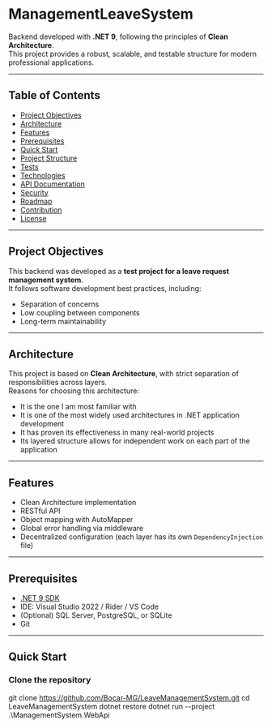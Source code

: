 # ManagementLeaveSystem

Backend developed with **.NET 9**, following the principles of **Clean Architecture**.  
This project provides a robust, scalable, and testable structure for modern professional applications.

---

## Table of Contents

- [Project Objectives](#project-objectives)
- [Architecture](#architecture)
- [Features](#features)
- [Prerequisites](#prerequisites)
- [Quick Start](#quick-start)
- [Project Structure](#project-structure)
- [Tests](#tests)
- [Technologies](#technologies)
- [API Documentation](#api-documentation)
- [Security](#security)
- [Roadmap](#roadmap)
- [Contribution](#contribution)
- [License](#license)

---

## Project Objectives

This backend was developed as a **test project for a leave request management system**.  
It follows software development best practices, including:

- Separation of concerns  
- Low coupling between components  
- Long-term maintainability

---

## Architecture

This project is based on **Clean Architecture**, with strict separation of responsibilities across layers.  
Reasons for choosing this architecture:

- It is the one I am most familiar with  
- It is one of the most widely used architectures in .NET application development  
- It has proven its effectiveness in many real-world projects  
- Its layered structure allows for independent work on each part of the application

---

## Features

- Clean Architecture implementation  
- RESTful API  
- Object mapping with AutoMapper  
- Global error handling via middleware  
- Decentralized configuration (each layer has its own `DependencyInjection` file)

---

## Prerequisites

- [.NET 9 SDK](https://dotnet.microsoft.com/)
- IDE: Visual Studio 2022 / Rider / VS Code
- (Optional) SQL Server, PostgreSQL, or SQLite
- Git

---

## Quick Start

### Clone the repository

git clone https://github.com/Bocar-MG/LeaveManagementSystem.git
cd LeaveManagementSystem
dotnet restore
dotnet run --project .\ManagementSystem.WebApi


